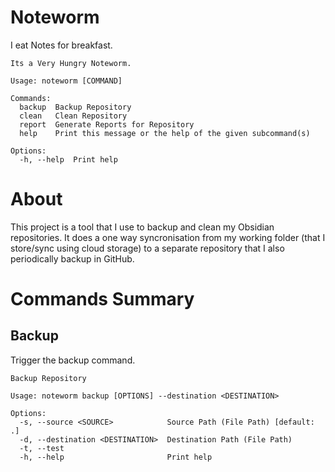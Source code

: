 # Noteworm
I eat Notes for breakfast. 

```
Its a Very Hungry Noteworm.

Usage: noteworm [COMMAND]

Commands:
  backup  Backup Repository
  clean   Clean Repository
  report  Generate Reports for Repository
  help    Print this message or the help of the given subcommand(s)

Options:
  -h, --help  Print help
```

# About

This project is a tool that I use to backup and clean my Obsidian repositories. It does a one way syncronisation from my working folder (that I store/sync using cloud storage) to a separate repository that I also periodically backup in GitHub. 

# Commands Summary

## Backup

Trigger the backup command.

```
Backup Repository

Usage: noteworm backup [OPTIONS] --destination <DESTINATION>

Options:
  -s, --source <SOURCE>            Source Path (File Path) [default: .]
  -d, --destination <DESTINATION>  Destination Path (File Path)
  -t, --test                       
  -h, --help                       Print help
```

